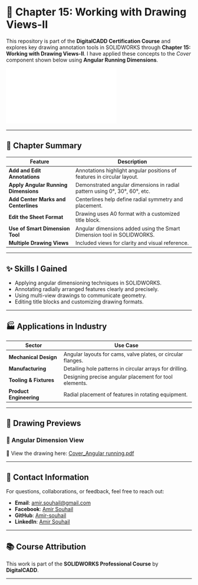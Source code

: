 # 🧰 Chapter 15: Working with Drawing Views-II

This repository is part of the **DigitalCADD Certification Course** and explores key drawing annotation tools in SOLIDWORKS through **Chapter 15: Working with Drawing Views-II**. I have applied these concepts to the *Cover* component shown below using **Angular Running Dimensions**.

![Cover Angular Drawing](./Cover_Angular%20running.pdf)

---

## 📘 Chapter Summary

| Feature                              | Description                                                                 |
|--------------------------------------|-----------------------------------------------------------------------------|
| **Add and Edit Annotations**         | Annotations highlight angular positions of features in circular layout.     |
| **Apply Angular Running Dimensions** | Demonstrated angular dimensions in radial pattern using 0°, 30°, 60°, etc. |
| **Add Center Marks and Centerlines** | Centerlines help define radial symmetry and placement.                      |
| **Edit the Sheet Format**            | Drawing uses A0 format with a customized title block.                       |
| **Use of Smart Dimension Tool**      | Angular dimensions added using the Smart Dimension tool in SOLIDWORKS.      |
| **Multiple Drawing Views**           | Included views for clarity and visual reference.                            |

---

## ✨ Skills I Gained

- Applying angular dimensioning techniques in SOLIDWORKS.
- Annotating radially arranged features clearly and precisely.
- Using multi-view drawings to communicate geometry.
- Editing title blocks and customizing drawing formats.

---

## 🏭 Applications in Industry

| Sector                  | Use Case                                                   |
|-------------------------|-------------------------------------------------------------|
| **Mechanical Design**   | Angular layouts for cams, valve plates, or circular flanges.|
| **Manufacturing**       | Detailing hole patterns in circular arrays for drilling.    |
| **Tooling & Fixtures**  | Designing precise angular placement for tool elements.      |
| **Product Engineering** | Radial placement of features in rotating equipment.         |

---

## 📎 Drawing Previews

### 🔹 Angular Dimension View
📄 View the drawing here: [Cover_Angular running.pdf](./Cover_Angular%20running.pdf)

---

## 📩 Contact Information

For questions, collaborations, or feedback, feel free to reach out:

- **Email**: [amir.souhail@gmail.com](mailto:amir.souhail@gmail.com)  
- **Facebook**: [Amir Souhail](https://www.facebook.com/amir.souhail)  
- **GitHub**: [Amir-souhail](https://github.com/Amir-souhail)  
- **LinkedIn**: [Amir Souhail](https://www.linkedin.com/in/amir-souhail-3b939069/)

---

## 📚 Course Attribution

This work is part of the **SOLIDWORKS Professional Course** by **DigitalCADD**.

---
